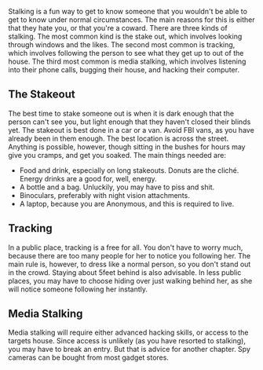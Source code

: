 Stalking is a fun way to get to know someone that you wouldn't be able
to get to know under normal circumstances. The main reasons for this is
either that they hate you, or that you're a coward. There are three
kinds of stalking. The most common kind is the stake out, which involves
looking through windows and the likes. The second most common is
tracking, which involves following the person to see what they get up to
out of the house. The third most common is media stalking, which
involves listening into their phone calls, bugging their house, and
hacking their computer.

## The Stakeout

The best time to stake someone out is when it is dark enough that the
person can't see you, but light enough that they haven't closed their
blinds yet. The stakeout is best done in a car or a van. Avoid FBI vans,
as you have already been in them enough. The best location is across the
street. Anything is possible, however, though sitting in the bushes for
hours may give you cramps, and get you soaked. The main things needed
are:

-   Food and drink, especially on long stakeouts. Donuts are the cliché.
    Energy drinks are a good for, well, energy.
-   A bottle and a bag. Unluckily, you may have to piss and shit.
-   Binoculars, preferably with night vision attachments.
-   A laptop, because you are Anonymous, and this is required to live.

## Tracking

In a public place, tracking is a free for all. You don't have to worry
much, because there are too many people for her to notice you following
her. The main rule is, however, to dress like a normal person, so you
don't stand out in the crowd. Staying about 5feet behind is also
advisable. In less public places, you may have to choose hiding over
just walking behind her, as she will notice someone following her
instantly.

## Media Stalking

Media stalking will require either advanced hacking skills, or access to
the targets house. Since access is unlikely (as you have resorted to
stalking), you may have to break an entry. But that is advice for
another chapter. Spy cameras can be bought from most gadget stores.